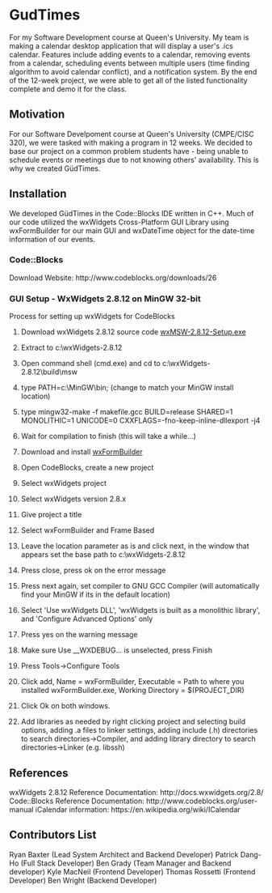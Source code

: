 # GudTimes
For my Software Development course at Queen's University. My team is making a calendar desktop application that will display a user's .ics calendar. Features include adding events to a calendar, removing events from a calendar, scheduling events between multiple users (time finding algorithm to avoid calendar conflict), and a notification system. By the end of the 12-week project, we were able to get all of the listed functionality complete and demo it for the class.

<h2>Motivation</h2>
For our Software Develpoment course at Queen's University (CMPE/CISC 320), we were tasked with making a program in 12 weeks. We decided to base our project on a common problem students have - being unable to schedule events or meetings due to not knowing others' availability. This is why we created GüdTimes.

<h2>Installation</h2>
We developed GüdTimes in the Code::Blocks IDE written in C++. Much of our code utilized the wxWidgets Cross-Platform GUI Library using wxFormBuilder for our main GUI and wxDateTime object for the date-time information of our events. 

<h3>Code::Blocks</h3> 
Download Website: http://www.codeblocks.org/downloads/26

<h3>GUI Setup - WxWidgets 2.8.12 on MinGW 32-bit</h3>
Process for setting up wxWidgets for CodeBlocks

1. Download wxWidgets 2.8.12 source code <a href="http://sourceforge.net/projects/wxwindows/files/2.8.12/wxMSW-2.8.12-Setup.exe/download?use_mirror=iweb">wxMSW-2.8.12-Setup.exe</a>

2. Extract to c:\wxWidgets-2.8.12

3. Open command shell (cmd.exe) and cd to c:\wxWidgets-2.8.12\build\msw

4. type PATH=c:\MinGW\bin; (change to match your MinGW install location)

5. type mingw32-make -f makefile.gcc BUILD=release SHARED=1 MONOLITHIC=1 UNICODE=0 CXXFLAGS=-fno-keep-inline-dllexport -j4

6. Wait for compilation to finish (this will take a while...)

7. Download and install <a href="http://sourceforge.net/projects/wxformbuilder/">wxFormBuilder</a>

8. Open CodeBlocks, create a new project

9. Select wxWidgets project

10. Select wxWidgets version 2.8.x

11. Give project a title

12. Select wxFormBuilder and Frame Based

13. Leave the location parameter as is and click next, in the window that appears set the base path to c:\wxWidgets-2.8.12

14. Press close, press ok on the error message

15. Press next again, set compiler to GNU GCC Compiler (will automatically find your MinGW if its in the default location)

16. Select 'Use wxWidgets DLL', 'wxWidgets is built as a monolithic library', and 'Configure Advanced Options' only

17. Press yes on the warning message

18. Make sure Use __WXDEBUG... is unselected, press Finish

19. Press Tools->Configure Tools

20. Click add, Name = wxFormBuilder, Executable = Path to where you installed wxFormBuilder.exe, Working Directory = $(PROJECT_DIR)

21. Click Ok on both windows.

22. Add libraries as needed by right clicking project and selecting build options, adding .a files to linker settings, adding include (.h) directories to search directories->Compiler, and adding library directory to search directories->Linker (e.g. libssh)

<h2>References</h2>
wxWidgets 2.8.12 Reference Documentation: http://docs.wxwidgets.org/2.8/
Code::Blocks Reference Documentation: http://www.codeblocks.org/user-manual
iCalendar information: https://en.wikipedia.org/wiki/ICalendar

<h2> Contributors List</h2>
Ryan Baxter (Lead System Architect and Backend Developer)
Patrick Dang-Ho (Full Stack Developer)
Ben Grady (Team Manager and Backend developer)
Kyle MacNeil (Frontend Developer)
Thomas Rossetti (Frontend Developer)
Ben Wright (Backend Developer) 

